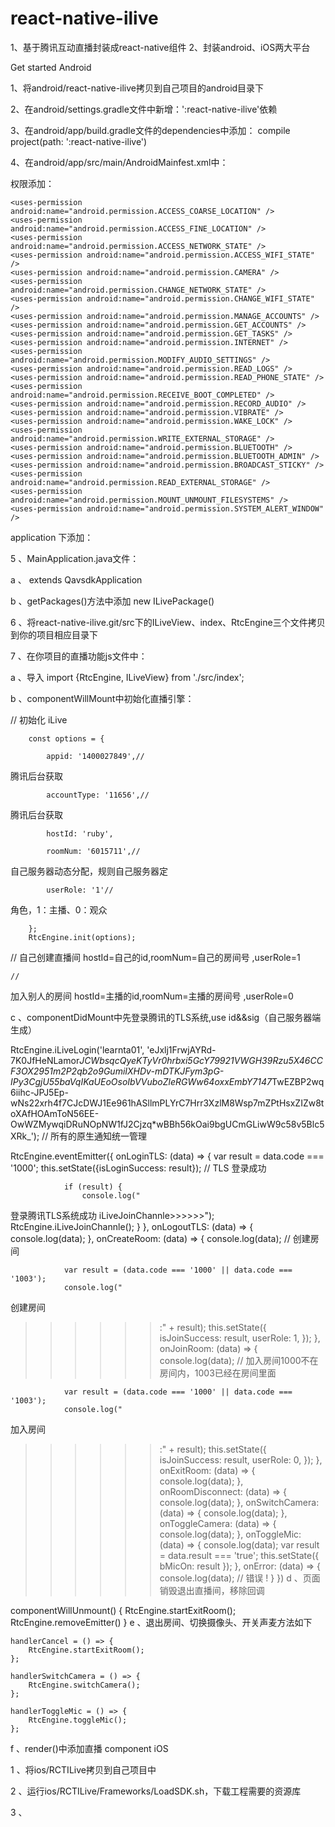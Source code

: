 # react-native-ilive
1、基于腾讯互动直播封装成react-native组件
2、封装android、iOS两大平台

Get started
Android

1、将android/react-native-ilive拷贝到自己项目的android目录下


2、在android/settings.gradle文件中新增：':react-native-ilive'依赖


3、在android/app/build.gradle文件的dependencies中添加：
compile project(path: ':react-native-ilive')

4、在android/app/src/main/AndroidMainfest.xml中：


    
权限添加：

    <uses-permission android:name="android.permission.ACCESS_COARSE_LOCATION" />
    <uses-permission android:name="android.permission.ACCESS_FINE_LOCATION" />
    <uses-permission android:name="android.permission.ACCESS_NETWORK_STATE" />
    <uses-permission android:name="android.permission.ACCESS_WIFI_STATE" />
    <uses-permission android:name="android.permission.CAMERA" />
    <uses-permission android:name="android.permission.CHANGE_NETWORK_STATE" />
    <uses-permission android:name="android.permission.CHANGE_WIFI_STATE" />
    <uses-permission android:name="android.permission.MANAGE_ACCOUNTS" />
    <uses-permission android:name="android.permission.GET_ACCOUNTS" />
    <uses-permission android:name="android.permission.GET_TASKS" />
    <uses-permission android:name="android.permission.INTERNET" />
    <uses-permission android:name="android.permission.MODIFY_AUDIO_SETTINGS" />
    <uses-permission android:name="android.permission.READ_LOGS" />
    <uses-permission android:name="android.permission.READ_PHONE_STATE" />
    <uses-permission android:name="android.permission.RECEIVE_BOOT_COMPLETED" />
    <uses-permission android:name="android.permission.RECORD_AUDIO" />
    <uses-permission android:name="android.permission.VIBRATE" />
    <uses-permission android:name="android.permission.WAKE_LOCK" />
    <uses-permission android:name="android.permission.WRITE_EXTERNAL_STORAGE" />
    <uses-permission android:name="android.permission.BLUETOOTH" />
    <uses-permission android:name="android.permission.BLUETOOTH_ADMIN" />
    <uses-permission android:name="android.permission.BROADCAST_STICKY" />
    <uses-permission android:name="android.permission.READ_EXTERNAL_STORAGE" />
    <uses-permission android:name="android.permission.MOUNT_UNMOUNT_FILESYSTEMS" />
    <uses-permission android:name="android.permission.SYSTEM_ALERT_WINDOW" />
application
下添加：

<provider
            android:name="android.support.v4.content.FileProvider"
            android:authorities="com.tencent.qcloud.suixinbo.fileProvider"
            android:exported="false"
            android:grantUriPermissions="true">
            <meta-data
                android:name="android.support.FILE_PROVIDER_PATHS"
                android:resource="@xml/file_paths" />
    </provider>
5
、MainApplication.java文件：


  a
、
extends QavsdkApplication

  b
、getPackages()方法中添加
 new ILivePackage()

6
、将react-native-ilive.git/src下的ILiveView、index、RtcEngine三个文件拷贝到你的项目相应目录下


7
、在你项目的直播功能js文件中：


  a
、导入
import {RtcEngine, ILiveView} from './src/index';

  b
、componentWillMount中初始化直播引擎：


  //
初始化
iLive

        const options = {

            appid: '1400027849',// 
腾讯后台获取


            accountType: '11656',// 
腾讯后台获取


            hostId: 'ruby',

            roomNum: '6015711',//
自己服务器动态分配，规则自己服务器定


            userRole: '1'//
角色，1：主播、0：观众


        };
        RtcEngine.init(options);

  // 
自己创建直播间 hostId=自己的id,roomNum=自己的房间号
,userRole=1

    // 
加入别人的房间 hostId=主播的id,roomNum=主播的房间号
,userRole=0

c
、componentDidMount中先登录腾讯的TLS系统,use id&&sig（自己服务器端生成）


RtcEngine.iLiveLogin('learnta01', 'eJxlj1FrwjAYRd-7K0JfHeNLamor*JCWbsqcQyeKTyVr0hrbxi5GcY79921VWGH39Rzu5X46CCF3OX2951m2P2qb2o9GumiIXHDv-mDTKJFym3pG-IPy3CgjU55baVqIKaUEoOsoIbVVuboZleRGWw64oxxEmbY7147*TwEZBP2wq6iihc-JPJ5Ep-wNs22xrh4f7CJcDWJ1Ee961hASllmPLYrC7Hrr3XzlM8Wsp7mZPtHsxZIZw8toXAfHOAmToN56EE-OwWZMywqiDRuNOpNW1fJ2Cjzq*wBBh56kOai9bgUCmGLiwW9c58v5Blc5XRk_');
//
所有的原生通知统一管理


RtcEngine.eventEmitter({
            onLoginTLS: (data) => {
                var result = data.code === '1000';
                this.setState({isLoginSuccess: result});
                // TLS
登录成功


                if (result) {
                    console.log("
登录腾讯TLS系统成功
 iLiveJoinChannle>>>>>>");
                    RtcEngine.iLiveJoinChannle();
                }
            },
            onLogoutTLS: (data) => {
                console.log(data);
            },
            onCreateRoom: (data) => {
                console.log(data);
                // 
创建房间


                var result = (data.code === '1000' || data.code === '1003');
                console.log("
创建房间
>>>>>>:" + result);
                this.setState({
                    isJoinSuccess: result,
                    userRole: 1,
                });
            },
            onJoinRoom: (data) => {
                console.log(data);
                // 
加入房间1000不在房间内，1003已经在房间里面

                var result = (data.code === '1000' || data.code === '1003');
                console.log("
加入房间
>>>>>>:" + result);
                this.setState({
                    isJoinSuccess: result,
                    userRole: 0,
                });
            },
            onExitRoom: (data) => {
                console.log(data);
            },
            onRoomDisconnect: (data) => {
                console.log(data);
            },
            onSwitchCamera: (data) => {
                console.log(data);
            },
            onToggleCamera: (data) => {
                console.log(data);
            },
            onToggleMic: (data) => {
                console.log(data);
                var result = data.result === 'true';
                this.setState({
                    bMicOn: result
                });
            },
            onError: (data) => {
                console.log(data);
                // 
错误
!
            }
        })
d
、页面销毁退出直播间，移除回调


componentWillUnmount() {
        RtcEngine.startExitRoom();
        RtcEngine.removeEmitter()
    }
e
、退出房间、切换摄像头、开关声麦方法如下


    handlerCancel = () => {
        RtcEngine.startExitRoom();
    };

    handlerSwitchCamera = () => {
        RtcEngine.switchCamera();
    };

    handlerToggleMic = () => {
        RtcEngine.toggleMic();
    };
f
、render()中添加直播
component
<ILiveView showVideoView={true}/>
iOS

1
、将ios/RCTILive拷贝到自己项目中


2
、运行ios/RCTILive/Frameworks/LoadSDK.sh，下载工程需要的资源库


3
、

